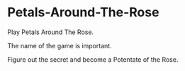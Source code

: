# Petals-Around-The-Rose

Play Petals Around The Rose.

The name of the game is important.

Figure out the secret and become a Potentate of the Rose.